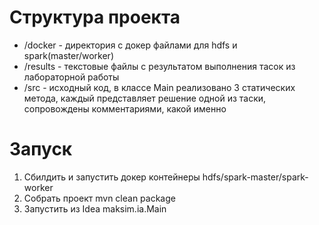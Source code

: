 # Структура проекта
- /docker - директория с докер файлами для hdfs и spark(master/worker)
- /results - текстовые файлы с результатом выполнения тасок из лабораторной работы
- /src - исходный код, в классе Main реализовано 3 статических метода, каждый представляет
решение одной из таски, сопровождены комментариями, какой именно

# Запуск
1. Сбилдить и запустить докер контейнеры hdfs/spark-master/spark-worker
2. Собрать проект mvn clean package
3. Запустить из Idea maksim.ia.Main